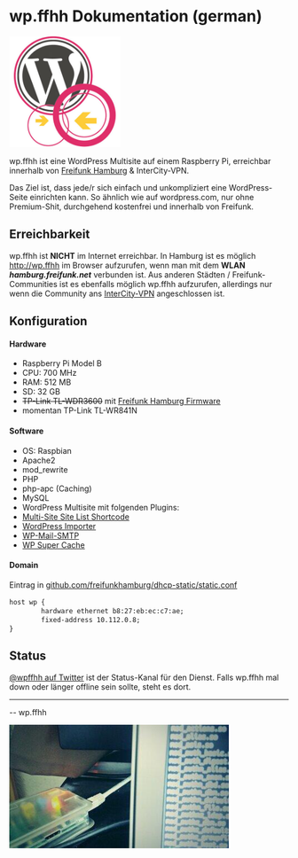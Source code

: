 # wp.ffhh Dokumentation (german)

<img src="https://raw.githubusercontent.com/reimersjan/wp.ffhh/master/assets/wpffhh-logo.jpg" width="200" height="200" alt="wp.ffhh logo"/>

wp.ffhh ist eine WordPress Multisite auf einem Raspberry Pi, erreichbar innerhalb von [Freifunk Hamburg](https://hamburg.freifunk.net) & InterCity-VPN.

Das Ziel ist, dass jede/r sich einfach und unkompliziert eine WordPress-Seite einrichten kann. So ähnlich wie auf wordpress.com, nur ohne Premium-Shit, durchgehend kostenfrei und innerhalb von Freifunk.

## Erreichbarkeit

wp.ffhh ist **NICHT** im Internet erreichbar. In Hamburg ist es möglich http://wp.ffhh im Browser aufzurufen, wenn man mit dem **WLAN _hamburg.freifunk.net_** verbunden ist. Aus anderen Städten / Freifunk-Communities ist es ebenfalls möglich wp.ffhh aufzurufen, allerdings nur wenn die Community ans [InterCity-VPN](http://freifunk.net/blog/2014/02/das-intercity-vpn/) angeschlossen ist.

## Konfiguration

#### Hardware

- Raspberry Pi Model B
 - CPU: 700 MHz
 - RAM: 512 MB
 - SD: 32 GB
- ~~TP-Link TL-WDR3600~~ mit [Freifunk Hamburg Firmware](https://hamburg.freifunk.net/anleitung#firmware)
 - momentan TP-Link TL-WR841N

#### Software

- OS: Raspbian
- Apache2
 - mod_rewrite
- PHP
 - php-apc (Caching)
- MySQL
- WordPress Multisite mit folgenden Plugins:
 - [Multi-Site Site List Shortcode](https://wordpress.org/plugins/multi-site-site-list-shortcode/)
 - [WordPress Importer](https://wordpress.org/plugins/wordpress-importer/)
 - [WP-Mail-SMTP](https://wordpress.org/plugins/wp-mail-smtp/)
 - [WP Super Cache](https://wordpress.org/plugins/wp-super-cache/)

#### Domain  

Eintrag in [github.com/freifunkhamburg/dhcp-static/static.conf](https://github.com/freifunkhamburg/dhcp-static/blob/master/static.conf)

```
host wp {
        hardware ethernet b8:27:eb:ec:c7:ae;
        fixed-address 10.112.0.8;
}
```

## Status

[@wpffhh auf Twitter](https://twitter.com/wpffhh) ist der Status-Kanal für den Dienst. Falls wp.ffhh mal down oder länger offline sein sollte, steht es dort.

---

-- wp.ffhh

![photo of the running Raspberry Pi](https://raw.githubusercontent.com/reimersjan/wp.ffhh/master/assets/photo.jpg)
